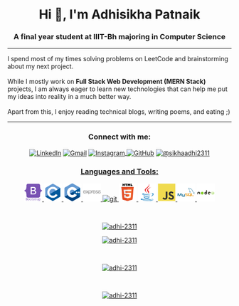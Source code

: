 <!-- Header-->

<h1 align="center">Hi 👋, I'm Adhisikha Patnaik</h1>
<h3 align="center">A final year student at IIIT-Bh majoring in Computer Science</h3>

<!-- About me-->
<hr>
<p>
I spend most of my times solving problems on LeetCode and brainstorming about my next project.<br><br>
While I mostly work on <b>Full Stack Web Development (MERN Stack)</b> projects, I am always eager to learn new technologies that can help me put my ideas into reality in a much better way.<br><br>
Apart from this, I enjoy reading technical blogs, writing poems, and eating ;)
</p>
<!-- Profile-->
<hr>
<h3 align="center">Connect with me:</h3>
<p align="center">
  <a href="https://www.linkedin.com/in/adhisikha-patnaik-412208192" target="blank"><img align="center" src="https://img.icons8.com/bubbles/50/000000/linkedin.png"  alt="LinkedIn"/></a>
 <a href="mailto:sikhaadhi2311@gmail.com"><img align="center" src="https://img.icons8.com/bubbles/50/000000/gmail.png" alt="Gmail"/></a>
  <a href="https://instagram.com/_spilt._.ink_" target="blank"><img align="center" src="https://img.icons8.com/bubbles/50/000000/instagram.png" alt="Instagram"/> </a>
  <a href="https://github.com/adhi_2311" target="blank"><img align="center" src="https://img.icons8.com/bubbles/50/000000/github.png" alt="GitHub"/></a>
  <a href="https://medium.com/@sikhaadhi2311" target="blank"><img align="center" src="https://img.icons8.com/bubbles/50/000000/medium-new.png" alt="@sikhaadhi2311"</a>
</p>

<!-- Languages and Tools-->

<h3 align="center">Languages and Tools:</h3>
<p align="center"> <a href="https://getbootstrap.com" target="_blank"> <img src="https://raw.githubusercontent.com/devicons/devicon/master/icons/bootstrap/bootstrap-plain-wordmark.svg" alt="bootstrap" width="40" height="40"/> </a> <a href="https://www.cprogramming.com/" target="_blank"> <img src="https://raw.githubusercontent.com/devicons/devicon/master/icons/c/c-original.svg" alt="c" width="40" height="40"/> </a> <a href="https://www.w3schools.com/cpp/" target="_blank"> <img src="https://raw.githubusercontent.com/devicons/devicon/master/icons/cplusplus/cplusplus-original.svg" alt="cplusplus" width="40" height="40"/> </a> <a href="https://expressjs.com" target="_blank"> <img src="https://raw.githubusercontent.com/devicons/devicon/master/icons/express/express-original-wordmark.svg" alt="express" width="40" height="40"/> </a> <a href="https://git-scm.com/" target="_blank"> <img src="https://www.vectorlogo.zone/logos/git-scm/git-scm-icon.svg" alt="git" width="40" height="40"/> </a> <a href="https://www.w3.org/html/" target="_blank"> <img src="https://raw.githubusercontent.com/devicons/devicon/master/icons/html5/html5-original-wordmark.svg" alt="html5" width="40" height="40"/> </a> <a href="https://www.java.com" target="_blank"> <img src="https://raw.githubusercontent.com/devicons/devicon/master/icons/java/java-original.svg" alt="java" width="40" height="40"/> </a> <a href="https://developer.mozilla.org/en-US/docs/Web/JavaScript" target="_blank"> <img src="https://raw.githubusercontent.com/devicons/devicon/master/icons/javascript/javascript-original.svg" alt="javascript" width="40" height="40"/> </a> <a href="https://www.mysql.com/" target="_blank"> <img src="https://raw.githubusercontent.com/devicons/devicon/master/icons/mysql/mysql-original-wordmark.svg" alt="mysql" width="40" height="40"/> </a> <a href="https://nodejs.org" target="_blank"> <img src="https://raw.githubusercontent.com/devicons/devicon/master/icons/nodejs/nodejs-original-wordmark.svg" alt="nodejs" width="40" height="40"/ </a> 
</p>
<br>


<!-- Stats-->

<p align="center"> <img src="https://komarev.com/ghpvc/?username=adhi-2311&label=Profile%20views&color=0e75b6&style=flat" alt="adhi-2311" /> </p>
<p align="center"><img src="https://github-readme-stats.vercel.app/api/top-langs?username=adhi-2311&show_icons=true&locale=en&layout=compact" alt="adhi-2311" /></p>
<br>
<p align="center"><img src="https://github-readme-stats.vercel.app/api?username=adhi-2311&show_icons=true&locale=en" alt="adhi-2311" /></p>
<br>
<p align="center"><img src="https://github-readme-streak-stats.herokuapp.com/?user=adhi-2311&" alt="adhi-2311" /></p>
                                                                                                            
